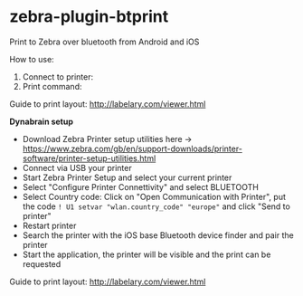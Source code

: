 # zebra-plugin-btprint
Print to Zebra over bluetooth from Android and iOS

How to use:
1. Connect to printer: 
2. Print command: 

Guide to print layout: http://labelary.com/viewer.html

**Dynabrain setup**

- Download Zebra Printer setup utilities here -> https://www.zebra.com/gb/en/support-downloads/printer-software/printer-setup-utilities.html
- Connect via USB your printer
- Start Zebra Printer Setup and select your current printer
- Select "Configure Printer Connettivity" and select BLUETOOTH
- Select Country code: Click on "Open Communication with Printer", put the code ```! U1 setvar "wlan.country_code" "europe"``` and click "Send to printer"
- Restart printer
- Search the printer with the iOS base Bluetooth device finder and pair the printer
- Start the application, the printer will be visible and the print can be requested



Guide to print layout: http://labelary.com/viewer.html
